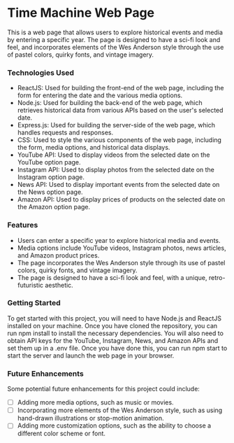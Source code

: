 # Time Machine Web Page
This is a web page that allows users to explore historical events and media by entering a specific year. The page is designed to have a sci-fi look and feel, and incorporates elements of the Wes Anderson style through the use of pastel colors, quirky fonts, and vintage imagery.

### Technologies Used
- ReactJS: Used for building the front-end of the web page, including the form for entering the date and the various media options.
- Node.js: Used for building the back-end of the web page, which retrieves historical data from various APIs based on the user's selected date.
- Express.js: Used for building the server-side of the web page, which handles requests and responses.
- CSS: Used to style the various components of the web page, including the form, media options, and historical data displays.
- YouTube API: Used to display videos from the selected date on the YouTube option page.
- Instagram API: Used to display photos from the selected date on the Instagram option page.
- News API: Used to display important events from the selected date on the News option page.
- Amazon API: Used to display prices of products on the selected date on the Amazon option page.

### Features
- Users can enter a specific year to explore historical media and events.
- Media options include YouTube videos, Instagram photos, news articles, and Amazon product prices.
- The page incorporates the Wes Anderson style through its use of pastel colors, quirky fonts, and vintage imagery.
- The page is designed to have a sci-fi look and feel, with a unique, retro-futuristic aesthetic.

### Getting Started
To get started with this project, you will need to have Node.js and ReactJS installed on your machine. Once you have cloned the repository, you can run npm install to install the necessary dependencies. You will also need to obtain API keys for the YouTube, Instagram, News, and Amazon APIs and set them up in a .env file. Once you have done this, you can run npm start to start the server and launch the web page in your browser.

### Future Enhancements
Some potential future enhancements for this project could include:

- [ ] Adding more media options, such as music or movies.
- [ ] Incorporating more elements of the Wes Anderson style, such as using hand-drawn illustrations or stop-motion animation.
- [ ] Adding more customization options, such as the ability to choose a different color scheme or font.
